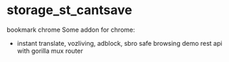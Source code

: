 # storage_st_cantsave
bookmark chrome 
Some addon for chrome: 
- instant translate, vozliving, adblock, sbro safe browsing
demo rest api with gorilla mux router
